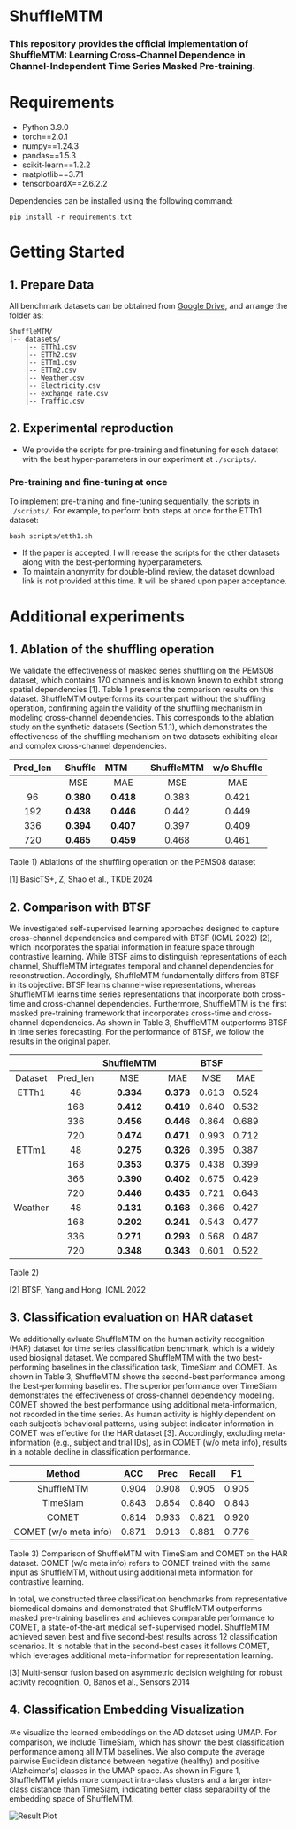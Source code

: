 # ShuffleMTM

### This repository provides the official implementation of ShuffleMTM: Learning Cross-Channel Dependence in Channel-Independent Time Series Masked Pre-training.


# Requirements

- Python 3.9.0
- torch==2.0.1
- numpy==1.24.3
- pandas==1.5.3
- scikit-learn==1.2.2
- matplotlib==3.7.1
- tensorboardX==2.6.2.2

Dependencies can be installed using the following command:

    pip install -r requirements.txt

# Getting Started

## 1. Prepare Data

All benchmark datasets can be obtained from [Google Drive](), and arrange the folder as:

    ShuffleMTM/
    |-- datasets/
        |-- ETTh1.csv
        |-- ETTh2.csv
        |-- ETTm1.csv
        |-- ETTm2.csv
        |-- Weather.csv
        |-- Electricity.csv
        |-- exchange_rate.csv
        |-- Traffic.csv

## 2. Experimental reproduction

- We provide the scripts for pre-training and finetuning for each dataset with the best hyper-parameters in our experiment at `./scripts/`.

### Pre-training and fine-tuning at once

To implement pre-training and fine-tuning sequentially, the scripts in `./scripts/`. For example, to perform both steps at once for the ETTh1 dataset:

    bash scripts/etth1.sh
    
- If the paper is accepted, I will release the scripts for the other datasets along with the best-performing hyperparameters.
- To maintain anonymity for double-blind review, the dataset download link is not provided at this time. It will be shared upon paper acceptance.


# Additional experiments

## 1. Ablation of the shuffling operation

We validate the effectiveness of masked series shuffling on the PEMS08 dataset, which contains 170 channels and is known known to exhibit strong spatial dependencies [1]. Table 1 presents the comparison results on this dataset. ShuffleMTM outperforms its counterpart without the shuffling operation, confirming again the validity of the shuffling mechanism in modeling cross-channel dependencies. This corresponds to the ablation study on the synthetic datasets (Section 5.1.1), which demonstrates the effectiveness of the shuffling mechanism on two datasets exhibiting clear and complex cross-channel dependencies.

| Pred_len | &nbsp;&nbsp;Shuffle | MTM &nbsp;&nbsp;&nbsp;&nbsp;&nbsp;| ShuffleMTM | w/o Shuffle|
|:----------:|:-------------:|:-------------:|:---------:|:---------:|
||MSE|MAE|MSE|MAE|
| 96       | **0.380**       | **0.418**       | 0.383   | 0.421   |
| 192      | **0.438**       | **0.446**       | 0.442   | 0.449   | 
| 336      | **0.394**      | **0.407**       | 0.397   | 0.409   | 
| 720      | **0.465**       | **0.459**       | 0.468   | 0.461   |

Table 1) Ablations of the shuffling operation on the PEMS08 dataset

[1] BasicTS+, Z, Shao et al., TKDE 2024

## 2. Comparison with BTSF

We investigated self-supervised learning approaches designed to capture cross-channel dependencies and compared with BTSF (ICML 2022) [2], which incorporates the spatial information in feature space through contrastive learning. While BTSF aims to distinguish representations of each channel, ShuffleMTM integrates temporal and channel dependencies for reconstruction. Accordingly, ShuffleMTM fundamentally differs from BTSF in its objective: BTSF learns channel-wise representations, whereas ShuffleMTM learns time series representations that incorporate both cross-time and cross-channel dependencies. Furthermore, ShuffleMTM is the first masked pre-training framework that incorporates cross-time and cross-channel dependencies. As shown in Table 3, ShuffleMTM outperforms BTSF in time series forecasting. For the performance of BTSF, we follow the results in the original paper.

|||ShuffleMTM||BTSF||
|:--------:|:--------:|:-------:|:------:|:-------:|:------:|
| Dataset  | Pred_len |   MSE   |  MAE   |   MSE   |  MAE   |
| ETTh1    |    48    |  **0.334**  | **0.373**  |  0.613  | 0.524  |
|          |   168    |  **0.412**  | **0.419**  |  0.640  | 0.532  |
|          |   336    |  **0.456**  | **0.446**  |  0.864  | 0.689  |
|          |   720    |  **0.474**  | **0.471**  |  0.993  | 0.712  |
| ETTm1    | 48 | **0.275** | **0.326** | 0.395 | 0.387 | 
 | | 168 | **0.353** | **0.375** | 0.438 | 0.399 | 
  |  | 366 | **0.390** | **0.402** | 0.675 | 0.429 | 
   |  | 720| **0.446** | **0.435** | 0.721 | 0.643 | 
| Weather  |    48    |  **0.131**  | **0.168**  |  0.366  | 0.427  |
|          |   168    |  **0.202**  | **0.241**  |  0.543  | 0.477  |
|          |   336    |  **0.271**  | **0.293**  |  0.568  | 0.487  |
|          |   720    |  **0.348**  | **0.343**  |  0.601  | 0.522  |

Table 2)

[2] BTSF, Yang and Hong, ICML 2022


## 3. Classification evaluation on HAR dataset

We additionally evluate ShuffleMTM on the human activity recognition (HAR) dataset for time series classification benchmark, which is a widely used biosignal dataset. We compared ShuffleMTM with the two best-performing baselines in the classification task, TimeSiam and COMET. As shown in Table 3, ShuffleMTM shows the second-best performance among the best-performing baselines. The superior performance over TimeSiam demonstrates the effectiveness of cross-channel dependency modeling. COMET showed the best performance using additional meta-information, not recorded in the time series. As human activity is highly dependent on each subject’s behavioral patterns, using subject indicator information in COMET was effective for the HAR dataset [3]. Accordingly, excluding meta-information (e.g., subject and trial IDs), as in COMET (w/o meta info), results in a notable decline in classification performance.

| Method | ACC | Prec | Recall | F1|
|:----------:|:-------------:|:-------------:|:---------:|:---------:|
| ShuffleMTM | 0.904 | 0.908 | 0.905 | 0.905 |     
| TimeSiam | 0.843 | 0.854 | 0.840 | 0.843 |     
| COMET  | 0.814 | 0.933 | 0.821 | 0.920 |      
| COMET (w/o meta info)  | 0.871 | 0.913 | 0.881 | 0.776 | 

Table 3) Comparison of ShuffleMTM with TimeSiam and COMET on the HAR dataset. COMET (w/o meta info) refers to COMET trained with the same input as ShuffleMTM, without using additional meta information for contrastive learning.

In total, we constructed three classification benchmarks from representative biomedical domains and demonstrated that ShuffleMTM outperforms masked pre-training baselines and achieves comparable performance to COMET, a state-of-the-art medical self-supervised model. ShuffleMTM achieved seven best and five second-best results across 12 classification scenarios. It is notable that in the second-best cases it follows COMET, which leverages additional meta-information for representation learning.

[3] Multi-sensor fusion based on asymmetric decision weighting for robust activity recognition, O, Banos et al., Sensors 2014


## 4. Classification Embedding Visualization

ㅉe visualize the learned embeddings on the AD dataset using UMAP. For comparison, we include TimeSiam, which has shown the best classification performance among all MTM baselines. We also compute the average pairwise Euclidean distance between negative (healthy) and positive (Alzheimer's) classes in the UMAP space. As shown in Figure 1, ShuffleMTM yields more compact intra-class clusters and a larger inter-class distance than TimeSiam, indicating better class separability of the embedding space of ShuffleMTM.

![Result Plot](./figures/fig_UMAP.png)
